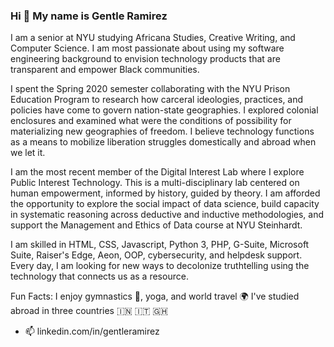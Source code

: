 

<!--
**ramirezg-web/ramirezg-web** is a ✨ _special_ ✨ repository because its `README.md` (this file) appears on your GitHub profile.

Here are some ideas to get you started:

- 🔭 I’m currently working on ...
- 🌱 I’m currently learning ...
- 👯 I’m looking to collaborate on ...
- 🤔 I’m looking for help with ...
- 💬 Ask me about ...
- 📫 How to reach me: ...
- 😄 Pronouns: ...
- ⚡ Fun fact: ...
-->
### Hi :wave: My name is Gentle Ramirez

I am a senior at NYU studying Africana Studies, Creative Writing, and Computer Science. I am most passionate about using my software engineering background to envision technology products that are transparent and empower Black communities. 

I spent the Spring 2020 semester collaborating with the NYU Prison Education Program to research how carceral ideologies, practices, and policies have come to govern nation-state geographies. I explored colonial enclosures and examined what were the conditions of possibility for materializing new geographies of freedom. I believe technology functions as a means to mobilize liberation struggles domestically and abroad when we let it. 

I am the most recent member of the Digital Interest Lab where I explore Public Interest Technology. This is a multi-disciplinary lab centered on human empowerment, informed by history, guided by theory. I am afforded the opportunity to explore the social impact of data science, build capacity in systematic reasoning across deductive and inductive methodologies, and support the Management and Ethics of Data course at NYU Steinhardt.


I am skilled in HTML, CSS, Javascript, Python 3, PHP, G-Suite, Microsoft Suite, Raiser's Edge, Aeon, OOP, cybersecurity, and helpdesk support. Every day, I am looking for new ways to decolonize truthtelling using the technology that connects us as a resource.

Fun Facts: I enjoy gymnastics :cartwheeling:, yoga, and world travel :earth_africa: I've studied abroad in three countries :india: 	:it: :ghana:
- 📫 linkedin.com/in/gentleramirez
